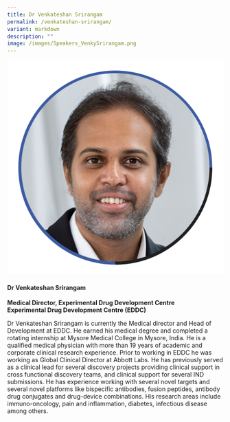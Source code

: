 ```yaml
---
title: Dr Venkateshan Srirangam
permalink: /venkateshan-srirangam/
variant: markdown
description: ""
image: /images/Speakers_VenkySrirangam.png
---
```

<div class="row">
<div class="col is-3">
<img src="/images/Speakers_VenkySrirangam.png">
</div>
<div class="col is-9 speaker-details">
	<h4><b>Dr Venkateshan Srirangam</b></h4>
<b>Medical Director, Experimental Drug Development Centre<br>
Experimental Drug Development Centre (EDDC)</b>
	
<p>Dr Venkateshan Srirangam is currently the Medical director and Head of Development at EDDC. He earned his medical degree and completed a rotating internship at Mysore Medical College in Mysore, India. He is a qualified medical physician with more than 19 years of academic and corporate clinical research experience. Prior to working in EDDC he was working as Global Clinical Director at Abbott Labs. He has previously served as a clinical lead for several discovery projects providing clinical support in cross functional discovery teams, and clinical support for several IND submissions. He has experience working with several novel targets and several novel platforms like bispecific antibodies, fusion peptides, antibody drug conjugates and drug-device combinations. His research areas include immuno-oncology, pain and inflammation, diabetes, infectious disease among others.</p>
</div>
</div>